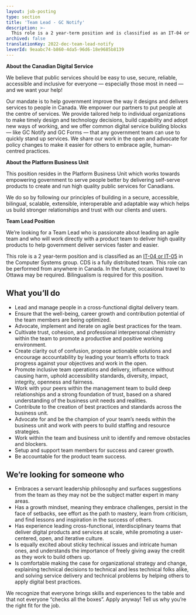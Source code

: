 ```yaml
---
layout: job-posting
type: section
title: 'Team Lead - GC Notify'
description: >-
  This role is a 2 year-term position and is classified as an IT-04 or IT-05 in the Computer Systems group. CDS is a fully distributed team. This role can be performed from anywhere in Canada. In the future, occasional travel to Ottawa may be required. Bilingualism is required for this position. 
archived: false
translationKey: 2022-dec-team-lead-notify
leverId: 9eaabc74-b860-4da5-96d6-18e9685b8139
---
```


**About the Canadian Digital Service**

We believe that public services should be easy to use, secure, reliable, accessible and inclusive for everyone — especially those most in need — and we want your help!

Our mandate is to help government improve the way it designs and delivers services to people in Canada. We empower our partners to put people at the centre of services. We provide tailored help to individual organizations to make timely design and technology decisions, build capability and adopt new ways of working, and we offer common digital service building blocks — like GC Notify and GC Forms — that any government team can use to quickly stand up services. We share our work in the open and advocate for policy changes to make it easier for others to embrace agile, human-centred practices.

**About the Platform Business Unit**

This position resides in the Platform Business Unit which works towards empowering government to serve people better by delivering self-serve products to create and run high quality public services for Canadians.

We do so by following our principles of building in a secure, accessible, bilingual, scalable, extensible, interoperable and adaptable way which helps us build stronger relationships and trust with our clients and users.

**Team Lead Position**
 
We’re looking for a Team Lead who is passionate about leading an agile team and who will work directly with a product team to deliver high quality products to help government deliver services faster and easier. 

This role is a 2 year-term position and is classified as an [IT-04 or IT-05](https://www.tbs-sct.canada.ca/agreements-conventions/view-visualiser-eng.aspx?id=1#toc12259212260/) in the Computer Systems group. CDS is a fully distributed team. This role can be performed from anywhere in Canada. In the future, occasional travel to Ottawa may be required. Bilingualism is required for this position. 

## What you’ll do

- Lead and manage people in a cross-functional digital delivery team.
- Ensure that the well-being, career growth and contribution potential of the team members are being optimized.
- Advocate, implement and iterate on agile best practices for the team.
- Cultivate trust, cohesion, and professional interpersonal chemistry within the team to promote a productive and positive working environment.
- Create clarity out of confusion, propose actionable solutions and encourage accountability by leading your team’s efforts to track progress against your objectives and work in the open.
- Promote inclusive team operations and delivery, influence without causing harm, uphold accessibility standards, diversity, impact, integrity, openness and fairness.
- Work with your peers within the management team to build deep relationships and a strong foundation of trust, based on a shared understanding of the business unit needs and realities.
- Contribute to the creation of best practices and standards across the business unit.
- Advocate for and be the champion of your team’s needs within the business unit and work with peers to build staffing and resource strategies.
- Work within the team and business unit to identify and remove obstacles and blockers.
- Setup and support team members for success and career growth.
- Be accountable for the product team success.

## We’re looking for someone who

- Embraces a servant leadership philosophy and surfaces suggestions from the team as they may not be the subject matter expert in many areas.
- Has a growth mindset, meaning they embrace challenges, persist in the face of setbacks, see effort as the path to mastery, learn from criticism, and find lessons and inspiration in the success of others.
- Has experience leading cross-functional, interdisciplinary teams that deliver digital products and services at scale, while promoting a user-centered, open, and iterative culture. 
- Is equally excited about sticky technical issues and intricate human ones, and understands the importance of freely giving away the credit as they work to build others up.  
- Is comfortable making the case for organizational strategy and change, explaining technical decisions to technical and less technical folks alike, and solving service delivery and technical problems by helping others to apply digital best practices.

We recognize that everyone brings skills and experiences to the table and that not everyone “checks all the boxes”. Apply anyway! Tell us why you’re the right fit for the job.


